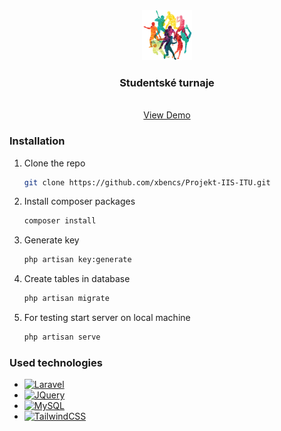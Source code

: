 <div align="center">
  <a href="https://github.com/xbencs/Projekt-IIS-ITU">
    <img src="public/image/android-chrome-512x512.png" alt="Logo" width="80" height="80">
  </a>

  <h3 align="center">Studentské turnaje</h3>

  <p align="center">
    <br />
    <a href="https://iis-tournament.herokuapp.com/">View Demo</a>
</div>

### Installation

1. Clone the repo
   ```sh
   git clone https://github.com/xbencs/Projekt-IIS-ITU.git
   ```
3. Install composer packages
   ```sh
   composer install
   ```
4. Generate key
   ```sh
   php artisan key:generate
   ```
5. Create tables in database
   ```sh
   php artisan migrate
   ```
6. For testing start server on local machine
   ```sh
   php artisan serve
   ```


### Used technologies

* [![Laravel][Laravel.com]][Laravel-url]
* [![JQuery][JQuery.com]][JQuery-url]
* [![MySQL][MySQL.com]][MySQL-url]
* [![TailwindCSS][TailwindCSS.com]][TailwindCSS-url]


[Laravel.com]: https://img.shields.io/badge/Laravel-FF2D20?style=for-the-badge&logo=laravel&logoColor=white
[Laravel-url]: https://laravel.com
[JQuery.com]: https://img.shields.io/badge/jQuery-0769AD?style=for-the-badge&logo=jquery&logoColor=white
[JQuery-url]: https://jquery.com 
[MySQL.com]: https://img.shields.io/badge/mysql-%2300f.svg?style=for-the-badge&logo=mysql&logoColor=white
[MySQL-url]: https://MySQL.com 
[TailwindCSS.com]: https://img.shields.io/badge/tailwindcss-%2338B2AC.svg?style=for-the-badge&logo=tailwind-css&logoColor=white
[TailwindCSS-url]: https://tailwindcss.com/ 